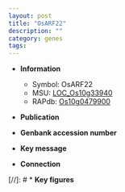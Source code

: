 ```yaml
---
layout: post
title: "OsARF22"
description: ""
category: genes
tags: 
---
```


* **Information**  
    + Symbol: OsARF22  
    + MSU: [LOC_Os10g33940](http://rice.uga.edu/cgi-bin/ORF_infopage.cgi?orf=LOC_Os10g33940)  
    + RAPdb: [Os10g0479900](http://rapdb.dna.affrc.go.jp/viewer/gbrowse_details/irgsp1?name=Os10g0479900)  

* **Publication**  

* **Genbank accession number**  

* **Key message**  

* **Connection**  

[//]: # * **Key figures**  


